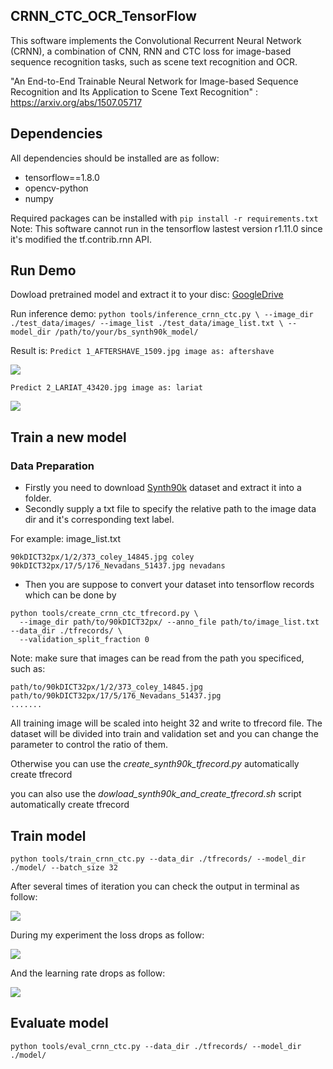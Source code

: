 ## CRNN_CTC_OCR_TensorFlow
This software implements the Convolutional Recurrent Neural Network (CRNN), a combination of CNN, RNN and CTC loss for image-based sequence recognition tasks, such as scene text recognition and OCR.

"An End-to-End Trainable Neural Network for Image-based Sequence Recognition and Its Application to Scene Text Recognition" : https://arxiv.org/abs/1507.05717
## Dependencies
All dependencies should be installed are as follow:
* tensorflow==1.8.0
* opencv-python
* numpy


Required packages can be installed with
`pip install -r requirements.txt`
Note: This software cannot run in the tensorflow lastest version r1.11.0 since it's modified the tf.contrib.rnn API.

## Run Demo
Dowload pretrained model and extract it to your disc: [GoogleDrive](https://drive.google.com/file/d/1A3V7o3SKSiL3IHcTqc1jP4w58DuC8F9o/view)

Run inference demo:
`python tools/inference_crnn_ctc.py \
  --image_dir ./test_data/images/ --image_list ./test_data/image_list.txt \
  --model_dir /path/to/your/bs_synth90k_model/`

Result is:
`Predict 1_AFTERSHAVE_1509.jpg image as: aftershave`


![](https://github.com/ztoString/CRNN_CTC_OCR_TensorFlow/raw/master/test_data/images/1_AFTERSHAVE_1509.jpg?raw=true)


`Predict 2_LARIAT_43420.jpg image as: lariat`



![](https://github.com//ztoString/CRNN_CTC_OCR_TensorFlow/raw/master/test_data/images/2_LARIAT_43420.jpg?raw=true)
## Train a new model
### Data Preparation
* Firstly you need to download [Synth90k](http://www.robots.ox.ac.uk/~vgg/data/text/) dataset and extract it into a folder.
* Secondly supply a txt file to specify the relative path to the image data dir and it's corresponding text label.

For example: image_list.txt

```
90kDICT32px/1/2/373_coley_14845.jpg coley
90kDICT32px/17/5/176_Nevadans_51437.jpg nevadans
```

* Then you are suppose to convert your dataset into tensorflow records which can be done by

```
python tools/create_crnn_ctc_tfrecord.py \
  --image_dir path/to/90kDICT32px/ --anno_file path/to/image_list.txt --data_dir ./tfrecords/ \
  --validation_split_fraction 0
```
  
Note: make sure that images can be read from the path you specificed, such as:

```
path/to/90kDICT32px/1/2/373_coley_14845.jpg
path/to/90kDICT32px/17/5/176_Nevadans_51437.jpg
.......
```

All training image will be scaled into height 32 and write to tfrecord file.
The dataset will be divided into train and validation set and you can change the parameter to control the ratio of them.

Otherwise you can use the *create_synth90k_tfrecord.py* automatically create tfrecord

you can also use the *dowload_synth90k_and_create_tfrecord.sh* script automatically create tfrecord

## Train model
`python tools/train_crnn_ctc.py --data_dir ./tfrecords/ --model_dir ./model/ --batch_size 32`

After several times of iteration you can check the output in terminal as follow:

![](https://github.com/ztoString/CRNN_CTC_OCR_TensorFlow/raw/master/data/20190417.png)

During my experiment the loss drops as follow: 

![](https://github.com/ztoString/CRNN_CTC_OCR_TensorFlow/raw/master/data/CTC_LOSS.png)

And the learning rate drops as follow:

![](https://github.com/ztoString/CRNN_CTC_OCR_TensorFlow/raw/master/data/Learning_rate.png)

## Evaluate model

`python tools/eval_crnn_ctc.py --data_dir ./tfrecords/ --model_dir ./model/`

